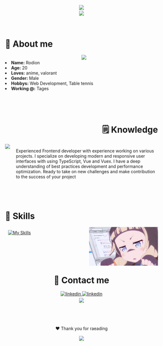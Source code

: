 <div align="center">
<!-- <img src="https://github.com/innng/innng/assets/26755058/5e0ce0fb-c544-4f8c-a307-5849165746d0" width="25%" align="right" /> -->
<div width="70%">
    <img src="https://readme-typing-svg.demolab.com?font=Fira+Code&duration=2000&pause=200&color=14E4AE&center=true&multiline=true&repeat=false&random=false&width=435&height=80&lines=Hi!+I'm+Rodya%2C+a+web+developer.;+%E3%82%88%E3%82%8D%E3%81%97%E3%81%8F"/>
</div>
<img src="https://miro.medium.com/v2/resize:fit:944/format:webp/0*F4t8-xz-b98ZcvEH.gif" width="50%"/>

</div>
<br><br>
<h1>🌸 About me</h1>
<div>
    <div align="center">
        <img src="https://i.pinimg.com/originals/6b/5f/e5/6b5fe5fa5fffdc55605b3dba3f51f128.gif" width="50%" align="right"/>
    </div>
<br>
    <div>
        <li>
        <b>Name:</b> Rodion</li>
        <li>
        <b>Age:</b> 20</li>
        <li>
        <b>Loves:</b> anime, valorant
        </li>
        <li>
        <b>Gender:</b> Male 
        </li>
        <li>
        <b>Hobbys:</b> Web Development, Table tennis
        </li>
        <li>
        <b>Working @:</b> Tages</li>
    </div>
</div>
<br><br>
<br><br>
<h1 align="right">🗒 Knowledge</h1>    
<div style="display: flex; justify-content: space-between; gap: 20px">
    <div align="center">
        <img src="https://user-images.githubusercontent.com/78994881/228387237-3d1de50f-8a4b-4e0d-9c79-0a65de6de6ba.gif" align="left"/>
    </div>
    <p style="flex: 1 0 50%">Experienced Frontend developer with experience working on various projects. I specialize on developing modern and responsive user interfaces with using TypeScript, Vue and Vuex. I have a deep understanding of best practices development and performance optimization. Ready to take on new challenges and make contribution to the success of your project</p>    
</div>
<br>
<br><br>

<h1>📒 Skills</h1> 
    <div align="center"><img src="./assets/maxresdefault.jpg" width="45%" align="right"/></div>

<p align="left">
     <a href="https://skillicons.dev" width="45%" >
        <img style="margin: 10px" src="https://skillicons.dev/icons?i=git,github,css,html,vue,js,ts,react,express,nuxt,docker,nodejs,go,php&perline=7"alt="My Skills"/> 
    </a>
    
</p>
<br><br>
<br><br>

<h1 align="center">📝 Contact me</h1>    

<div align="center">
<div>
<a href="https://www.linkedin.com/in/rodiontiunov/" target="_blank">
<img src="https://img.shields.io/badge/linkedin-%231E77B5.svg?&style=for-the-badge&logo=linkedin&logoColor=white" alt=linkedin style="margin-bottom: 5px;" />
</a>
<a href="t.me/TRodya" target="_blank">
<img src="https://img.shields.io/badge/TRodya-2CA5E0?style=for-the-badge&logo=telegram&logoColor=white" alt=linkedin style="margin-bottom: 5px;" />
</a>
<div>
<img src="https://i0.wp.com/i.pinimg.com/originals/e1/e7/1b/e1e71b7426513a0e11b97bb121e8fc62.gif?w=900&ssl=1" width="45%"/>


</div>
<br><br>
<div align="center">
<h1 align="center"></h1>    <p>❤️ Thank you for raeading</p>
<img src="https://i.pinimg.com/originals/23/6f/d9/236fd97aa26b093cb1dcb5ed35879ce5.gif" align="center"/>
</div>

